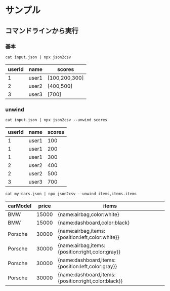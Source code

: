 # サンプル

## コマンドラインから実行

### 基本

```
cat input.json | npx json2csv
```

| userId | name  | scores        |
| ------ | ----- | ------------- |
| 1      | user1 | [100,200,300] |
| 2      | user2 | [400,500]     |
| 3      | user3 | [700]         |

### unwind

```
cat input.json | npx json2csv --unwind scores
```

| userId | name  | scores |
| ------ | ----- | ------ |
| 1      | user1 | 100    |
| 1      | user1 | 200    |
| 1      | user1 | 300    |
| 2      | user2 | 400    |
| 2      | user2 | 500    |
| 3      | user3 | 700    |

```
cat my-cars.json | npx json2csv --unwind items,items.items
```

| carModel | price | items                                               |
| -------- | ----- | --------------------------------------------------- |
| BMW      | 15000 | {name:airbag,color:white}                           |
| BMW      | 15000 | {name:dashboard,color:black}                        |
| Porsche  | 30000 | {name:airbag,items:{position:left,color:white}}     |
| Porsche  | 30000 | {name:airbag,items:{position:right,color:gray}}     |
| Porsche  | 30000 | {name:dashboard,items:{position:left,color:gray}}   |
| Porsche  | 30000 | {name:dashboard,items:{position:right,color:black}} |
